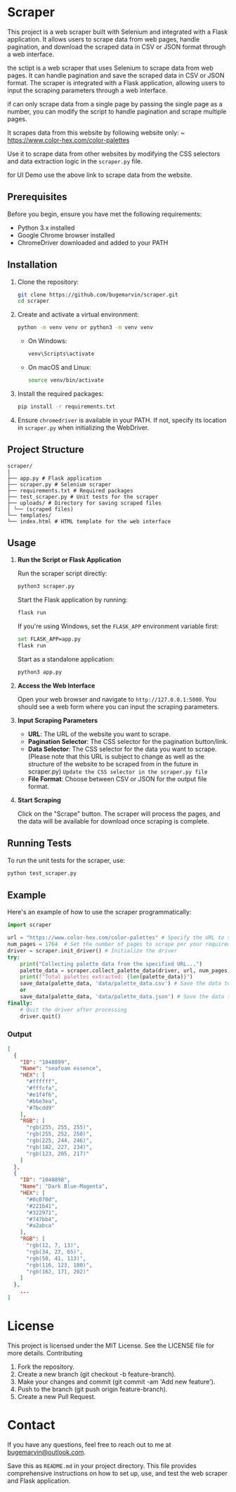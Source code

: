 # Scraper

This project is a web scraper built with Selenium and integrated with a Flask application. It allows users to scrape data from web pages, handle pagination, and download the scraped data in CSV or JSON format through a web interface.

the sctipt is a web scraper that uses Selenium to scrape data from web pages. It can handle pagination and save the scraped data in CSV or JSON format. The scraper is integrated with a Flask application, allowing users to input the scraping parameters through a web interface.

if can only scrape data from a single page by passing the single page as a number, you can modify the script to handle pagination and scrape multiple pages.

It scrapes data from this website by following website only:
~ https://www.color-hex.com/color-palettes

Use it to scrape data from other websites by modifying the CSS selectors and data extraction logic in the `scraper.py` file.

for UI Demo use the above link to scrape data from the website.

## Prerequisites

Before you begin, ensure you have met the following requirements:

- Python 3.x installed
- Google Chrome browser installed
- ChromeDriver downloaded and added to your PATH

## Installation

1. Clone the repository:

   ```bash
   git clone https://github.com/bugemarvin/scraper.git
   cd scraper
   ```

2. Create and activate a virtual environment:

   ```bash
   python -m venv venv or python3 -m venv venv
   ```

   - On Windows:

     ```bash
     venv\Scripts\activate
     ```

   - On macOS and Linux:

     ```bash
     source venv/bin/activate
     ```

3. Install the required packages:

   ```bash
   pip install -r requirements.txt
   ```

4. Ensure `chromedriver` is available in your PATH. If not, specify its location in `scraper.py` when initializing the WebDriver.

## Project Structure

```
scraper/
│
├── app.py # Flask application
├── scraper.py # Selenium scraper
├── requirements.txt # Required packages
├── test_scraper.py # Unit tests for the scraper
├── uploads/ # Directory for saving scraped files
│ └── (scraped files)
└── templates/
└── index.html # HTML template for the web interface
```

## Usage

1. **Run the Script or Flask Application**

   Run the scraper script directly:

   ```bash
   python3 scraper.py
   ```

   Start the Flask application by running:

   ```bash
   flask run
   ```

   If you're using Windows, set the `FLASK_APP` environment variable first:

   ```bash
   set FLASK_APP=app.py
   flask run
   ```

   Start as a standalone application:

   ```bash
   python3 app.py
   ```

2. **Access the Web Interface**

   Open your web browser and navigate to `http://127.0.0.1:5000`. You should see a web form where you can input the scraping parameters.

3. **Input Scraping Parameters**

   - **URL**: The URL of the website you want to scrape.
   - **Pagination Selector**: The CSS selector for the pagination button/link.
   - **Data Selector**: The CSS selector for the data you want to scrape. (Please note that this URL is subject to change as well as the structure of the website to be scraped from in the future in scraper.py) `Update the CSS selector in the scraper.py file`
   - **File Format**: Choose between CSV or JSON for the output file format.

4. **Start Scraping**

   Click on the "Scrape" button. The scraper will process the pages, and the data will be available for download once scraping is complete.

## Running Tests

To run the unit tests for the scraper, use:

```bash
python test_scraper.py
```

## Example

Here's an example of how to use the scraper programmatically:

```python
import scraper

url = "https://www.color-hex.com/color-palettes" # Specify the URL to scrape data from (Please note that this URL is subject to change as well as the structure of the website to be scraped from in the future in scraper.py)
num_pages = 1764  # Set the number of pages to scrape per your requirements (1764 pages in this case)
driver = scraper.init_driver() # Initialize the driver
try:
    print("Collecting palette data from the specified URL...")
    palette_data = scraper.collect_palette_data(driver, url, num_pages) # Collect palette data
    print(f"Total palettes extracted: {len(palette_data)}")
    save_data(palette_data, 'data/palette_data.csv') # Save the data to a CSV file
    or
    save_data(palette_data, 'data/palette_data.json') # Save the data to a JSON file
finally:
    # Quit the driver after processing
    driver.quit()
```

### Output

```json
[
  {
    "ID": "1048899",
    "Name": "seafoam essence",
    "HEX": [
      "#ffffff",
      "#fffcfa",
      "#e1f4f6",
      "#b6e3ea",
      "#7bcdd9"
    ],
    "RGB": [
      "rgb(255, 255, 255)",
      "rgb(255, 252, 250)",
      "rgb(225, 244, 246)",
      "rgb(182, 227, 234)",
      "rgb(123, 205, 217)"
    ]
  },
  {
    "ID": "1048898",
    "Name": "Dark Blue-Magenta",
    "HEX": [
      "#0c070d",
      "#221b41",
      "#322971",
      "#747bb4",
      "#a2abca"
    ],
    "RGB": [
      "rgb(12, 7, 13)",
      "rgb(34, 27, 65)",
      "rgb(50, 41, 113)",
      "rgb(116, 123, 180)",
      "rgb(162, 171, 202)"
    ]
  },
    ...
]
```

# License

This project is licensed under the MIT License. See the LICENSE file for more details.
Contributing

1. Fork the repository.
2. Create a new branch (git checkout -b feature-branch).
3. Make your changes and commit (git commit -am 'Add new feature').
4. Push to the branch (git push origin feature-branch).
5. Create a new Pull Request.

# Contact

If you have any questions, feel free to reach out to me at bugemarvin@outlook.com.

Save this as `README.md` in your project directory. This file provides comprehensive instructions on how to set up, use, and test the web scraper and Flask application.
